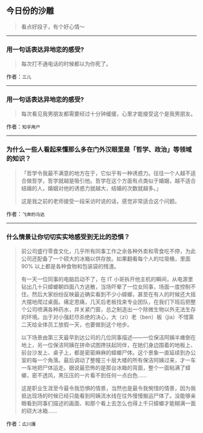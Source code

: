 ## 今日份的沙雕

> 看点好段子，有个好心情～


 
---

### 用一句话表达异地恋的感受?

> 每次打不通电话的时候都以为你死了。


作者：`三儿`

---

### 用一句话表达异地恋的感受?

> 每次看见我男朋友都需要经过十分钟缓缓，心里才能接受这个是我男朋友。


作者：`知乎用户`

---

### 为什么一些人看起来懂那么多在门外汉眼里是「哲学、政治」等领域的知识？

> 「哲学令我最不满意的地方在于，它似乎有一种诱惑力。往往一个人越不适合做哲学，哲学就越是吸引他。哲学在这个方面有点类似于婚姻，越不适合结婚的人，婚姻对他的诱惑力就越大，结婚的次数就越多。」
> 
> 这是我之前的老师接受一段采访时说的话，感觉非常适合这个问题。


作者：`飞奔的马达`

---

### 什么情景让你切切实实地感受到无比的恐惧？

> 前公司盛行零食文化，几乎所有同事工作之余各种外卖和零食吃不停，为此公司还配备了一个硕大的冰箱以供存放。如果翻看每个人的垃圾桶，里面 90% 以上都是各种食物和包装袋的残渣。
> 
> 有一天一位同事的电脑启动不了，在 IT 小哥拆开他主机的瞬间，从电源里钻出几十只蟑螂朝四面八方逃散，当场吓晕了一位女同事，场面一度控制不住。然后大家纷纷反映最近确实看到不少小蟑螂，甚至在有人的时候还大摇大摆地爬过桌面。痛定思痛，几天后老板找来专业团队，在我们下班后把整个公司喷满各种药水，并关紧门窗，总之制造出一个除微生物以外无法生存的环境。出于对小强赶尽杀绝的决心，大（zi）老（ben）板（jia）不惜第二天给全体员工放假一天，也要做到这个地步。
> 
> 以下场景由第三天最早到达公司的几位同事描述——一位保洁阿姨半瘫倒在地上，另一位保洁阿姨在拼命试图搀扶起同伴，在她们身边围着的地板上、前台沙发上、桌子上，都是密密麻麻的蟑螂尸体。这个景象一直延续到办公室的每一个角落。最后调动了整幢三十层大楼的所有保洁阿姨过来，才一车一车地把尸体运走。据说最恐怖的是那台冰箱的背面，整个一面粘满了蟑螂，密不透风，黑压压的一片看不到任何一点白色……
> 
> 这是职业生涯至今最令我恐惧的情景，当然也是最令我惋惜的情景，因为我抵达现场的时候已经只能看到阿姨流水线在往外慢慢搬运尸体了。没能够亲眼看到同事们描述的画面、和那个看上去怎么也得上千只蟑螂才能糊满一面的硕大冰箱……


作者：`広川護`